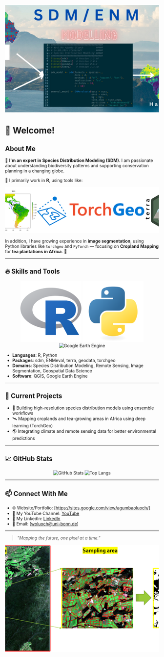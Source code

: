 <!-- Banner Image -->
<img src="https://github.com/Wycology/Wycology/blob/main/Suitability.png" alt="Nature Banner" style="width:300%; height:350px; object-fit:cover;">

# 👋 Welcome!

## About Me

🌱 **I'm an expert in Species Distribution Modeling (SDM)**. I am passionate about understanding biodiversity patterns and supporting conservation planning in a changing globe.  

📍 I primarily work in **R**, using tools like:

<img src="https://github.com/Wycology/Wycology/blob/main/torch.png" alt="Nature Banner" style="width:500%; height:150px; object-fit:cover;">

In addition, I have growing experience in **image segmentation**, using Python libraries like `torchgeo` and `PyTorch` — focusing on **Cropland Mapping** for **tea plantations in Africa**. 🍃

---

## 🔥 Skills and Tools

<div align="center">

<img src="https://raw.githubusercontent.com/devicons/devicon/master/icons/r/r-original.svg" alt="R" width="200" height="200"/>
<img src="https://raw.githubusercontent.com/devicons/devicon/master/icons/python/python-original.svg" alt="Python" width="200" height="200"/>
<img src="https://images.icon-icons.com/1508/PNG/512/googleearth-engine_104576.png" alt="Google Earth Engine" width="200" height="200"/>

</div>

- **Languages**: R, Python
- **Packages**: sdm, ENMeval, terra, geodata, torchgeo
- **Domains**: Species Distribution Modeling, Remote Sensing, Image Segmentation, Geospatial Data Science
- **Software**: QGIS, Google Earth Engine

---

## 🚀 Current Projects

- 🔬 Building high-resolution species distribution models using ensemble workflows
- 🛰️ Mapping croplands and tea-growing areas in Africa using deep learning (TorchGeo)
- 🌎 Integrating climate and remote sensing data for better environmental predictions

---

## 📈 GitHub Stats

<div align="center">

![GitHub Stats](https://github-readme-stats.vercel.app/api?username=wycology&show_icons=true&theme=radical)
![Top Langs](https://github-readme-stats.vercel.app/api/top-langs/?username=wycology&layout=compact&theme=radical)

</div>

---

## 📫 Connect With Me

- 🌐 Website/Portfolio: [https://sites.google.com/view/agumbaoluoch/]
- 🎥 My YouTube Channel: [YouTube](https://www.youtube.com/@wycology) 
- 🔗 My LinkedIn: [LinkedIn](https://www.linkedin.com/in/wyclife-oluoch-3924341b9/)  
- 📧 Email: [woluoch@uni-bonn.de]  

---

> *"Mapping the future, one pixel at a time."*

<!-- Optional Footer Image -->
<img src="https://github.com/Wycology/Wycology/blob/main/banner.PNG" alt="Satelitte Banner" style="width:300%; height:350px; object-fit:cover;">

